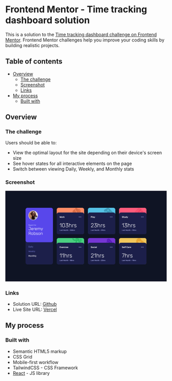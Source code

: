 # Frontend Mentor - Time tracking dashboard solution

This is a solution to the [Time tracking dashboard challenge on Frontend Mentor](https://www.frontendmentor.io/challenges/time-tracking-dashboard-UIQ7167Jw). Frontend Mentor challenges help you improve your coding skills by building realistic projects.

## Table of contents

- [Overview](#overview)
  - [The challenge](#the-challenge)
  - [Screenshot](#screenshot)
  - [Links](#links)
- [My process](#my-process)
  - [Built with](#built-with)

## Overview

### The challenge

Users should be able to:

- View the optimal layout for the site depending on their device's screen size
- See hover states for all interactive elements on the page
- Switch between viewing Daily, Weekly, and Monthly stats

### Screenshot

![](./screenshot.png)

### Links

- Solution URL: [Github](https://github.com/Adel-Harrat/fm-junior-time-tracking-dashboard)
- Live Site URL: [Vercel](https://fm-junior-time-tracking-dashboard.vercel.app/)

## My process

### Built with

- Semantic HTML5 markup
- CSS Grid
- Mobile-first workflow
- TailwindCSS - CSS Framework
- [React](https://reactjs.org/) - JS library
